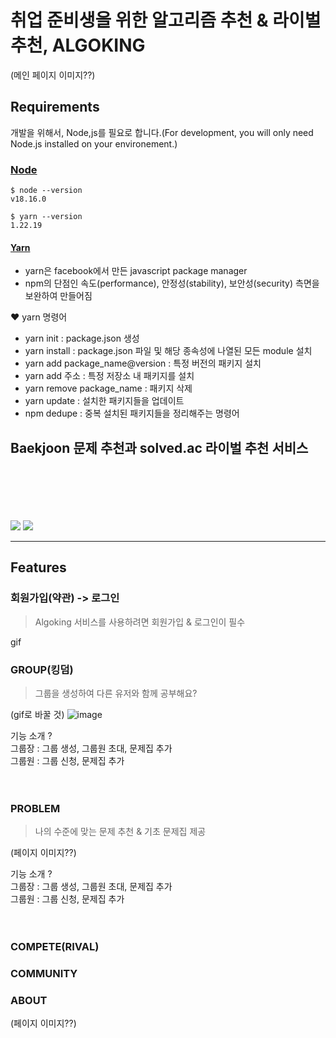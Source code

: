 # **취업 준비생을 위한 알고리즘 추천 & 라이벌 추천, ALGOKING**

(메인 페이지 이미지??)
<br/>
## Requirements
개발을 위해서, Node,js를 필요로 합니다.(For development, you will only need Node.js installed on your environement.)

### [Node](https://nodejs.org/ko)

    $ node --version
    v18.16.0

    $ yarn --version
    1.22.19

#### [Yarn](https://yarnpkg.com/)
- yarn은 facebook에서 만든 javascript package manager
- npm의 단점인 속도(performance), 안정성(stability), 보안성(security) 측면을 보완하여 만들어짐
  
♥ yarn 명령어
- yarn init : package.json 생성
- yarn install : package.json 파일 및 해당 종속성에 나열된 모든 module 설치
- yarn add package_name@version : 특정 버전의 패키지 설치
- yarn add 주소 : 특정 저장소 내 패키지를 설치 
- yarn remove package_name : 패키지 삭제
- yarn update : 설치한 패키지들을 업데이트
- npm dedupe : 중복 설치된 패키지들을 정리해주는 명령어

## Baekjoon 문제 추천과 solved.ac 라이벌 추천 서비스



<br/><br/><br/><br/><br/>
<img src="https://img.shields.io/badge/React-0088cc?style=flat-square&logo=React&logoColor=white"/>&nbsp;<img src="https://img.shields.io/badge/Node.js-339933?style=flat-square&logo=Node.js&logoColor=white"/>&nbsp;

------

## Features

### 회원가입(약관) -> 로그인

> Algoking 서비스를 사용하려면 회원가입 & 로그인이 필수

gif

### GROUP(킹덤)

> 그룹을 생성하여 다른 유저와 함께 공부해요?

(gif로 바꿀 것)
![image](https://github.com/kyj098707/AIVLE_BIGPRJ/assets/74905388/beeefbf7-8d2f-449d-9f6d-2c90feaeee4a)

기능 소개 ? <br/>
그룹장 : 그룹 생성, 그룹원 초대, 문제집 추가 <br/>
그룹원 : 그룹 신청, 문제집 추가
<br/><br/><br/>

### PROBLEM

> 나의 수준에 맞는 문제 추천 & 기초 문제집 제공

(페이지 이미지??)

기능 소개 ? <br/>
그룹장 : 그룹 생성, 그룹원 초대, 문제집 추가 <br/>
그룹원 : 그룹 신청, 문제집 추가
<br/><br/><br/>


### COMPETE(RIVAL)

> 


### COMMUNITY

### ABOUT


(페이지 이미지??)



